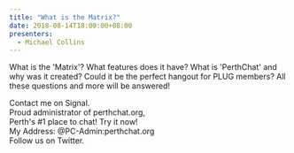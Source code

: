 ```yaml
---
title: "What is the Matrix?"
date: 2018-08-14T18:00:00+08:00
presenters:
  - Michael Collins
---
```


What is the 'Matrix'? What features does it have? What is 'PerthChat'
and why was it created? Could it be the perfect hangout for PLUG
members? All these questions and more will be answered!
<!--more-->

Contact me on Signal.<br>
Proud administrator of perthchat.org,<br>
Perth's #1 place to chat! Try it now!<br>
My Address: @PC-Admin:perthchat.org<br>
Follow us on Twitter.
